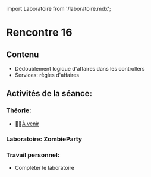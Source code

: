import Laboratoire from '/laboratoire.mdx';

# Rencontre 16

## Contenu
- Dédoublement logique d'affaires dans les controllers 
- Services: règles d'affaires 

## Activités de la séance: 

### Théorie:  
- 🔗🚧[À venir](BRISE)

### Laboratoire: ZombieParty 
<Laboratoire nom="10XX-S16_Lab1"/>

### Travail personnel:
- Compléter le laboratoire 